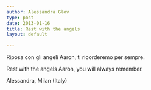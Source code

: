 ```yaml
---
author: Alessandra Glov
type: post
date: 2013-01-16
title: Rest with the angels
layout: default

---
```

Riposa con gli angeli Aaron, ti ricorderemo per sempre.

Rest with the angels Aaron, you will always remember. 

Alessandra, Milan (Italy)